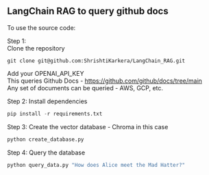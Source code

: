 ## LangChain RAG to query github docs

To use the source code:

Step 1: <br>
Clone the repository
```
git clone git@github.com:ShrishtiKarkera/LangChain_RAG.git
```

Add your OPENAI_API_KEY <br>
This queries Github Docs - https://github.com/github/docs/tree/main <br>
Any set of documents can be queried - AWS, GCP, etc. <br>

Step 2: Install dependencies
```python
pip install -r requirements.txt
```

Step 3: Create the vector database - Chroma in this case
```python
python create_database.py
```

Step 4: Query the database 
```python
python query_data.py "How does Alice meet the Mad Hatter?"
```
